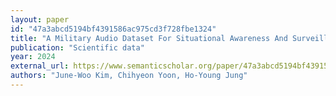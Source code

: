 ```yaml
---
layout: paper
id: "47a3abcd5194bf4391586ac975cd3f728fbe1324"
title: "A Military Audio Dataset For Situational Awareness And Surveillance"
publication: "Scientific data"
year: 2024
external_url: https://www.semanticscholar.org/paper/47a3abcd5194bf4391586ac975cd3f728fbe1324
authors: "June-Woo Kim, Chihyeon Yoon, Ho-Young Jung"
---
```

